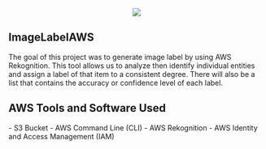 <p align="center">
  <img src="https://imgur.com/gallery/image-label-generate-aws-E8jSCdg" 
</p>


## ImageLabelAWS
The goal of this project was to generate image label by using AWS Rekognition. This tool allows us to analyze then identify individual entities and assign a label of that item to a consistent degree. There will also be a list that contains the accuracy or confidence level of each label.

<h2>  AWS Tools and Software Used </h2>
  - S3 Bucket
  - AWS Command Line (CLI)
  - AWS Rekognition
  - AWS Identity and Access Management (IAM)
